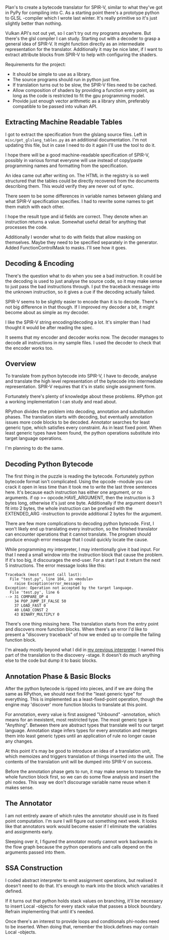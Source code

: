 Plan's to create a bytecode translator for SPIR-V, similar to what they've got in PyPy for compiling into C. As a starting point there's a prototype python to GLSL -compiler which I wrote last winter. It's really primitive so it's just slightly better than nothing.

Vulkan API's not out yet, so I can't try out my programs anywhere. But there's the glsl compiler I can study. Starting out with a decoder to grasp a general idea of SPIR-V. It might function directly as an intermediate representation for the translator. Additionally it may be nice later, if I want to extract attribute blocks from SPIR-V to help with configuring the shaders.

Requirements for the project:
 * It should be simple to use as a library.
 * The source programs should run in python just fine.
 * If translation turns out to be slow, the SPIR-V files need to be cached.
 * Allow composition of shaders by providing a function entry point, as long as the code is restricted to fit the gpu programming model.
 * Provide just enough vector arithmetic as a library shim, preferably compatible to be passed into vulkan API.

## Extracting Machine Readable Tables

I got to extract the specification from the glslang source files. Left in `misc/get_glslang_tables.py` as an additional documentation. I'm not updating this file, but in case I need to do it again I'll use the tool to do it.

I hope there will be a good machine-readable specification of SPIR-V, possibly in various format everyone will use instead of copy/paste programming names and formatting from the specification.

An idea came out after writing on. The HTML in the registry is so well structured that the tables could be directly recovered from the documents describing them. This would verify they are never out of sync.

There seem to be some differences in variable names between glslang and what SPIR-V specification specifies. I had to rewrite some names to get them match with each other.

I hope the result type and id fields are correct. They denote when an instruction returns a value. Somewhat useful detail for anything that processes the code.

Additionally I wonder what to do with fields that allow masking on themselves. Maybe they need to be specified separately in the generator. Added FunctionControlMask to masks. I'll see how it goes.
## Decoding & Encoding

There's the question what to do when you see a bad instruction. It could be the decoding is used to just analyse the source code, so it may make sense to just pass the bad instructions through. I put the traceback message into the unknown instruction, so it gives a cue if the decoding actually failed.

SPIR-V seems to be slightly easier to encode than it is to decode. There's not big difference in that though. If I improved my decoder a bit, it might become about as simple as my decoder.

I like the SPIR-V string encoding/decoding a lot. It's simpler than I had thought it would be after reading the spec.

It seems that my encoder and decoder works now. The decoder manages to decode all instructions in my sample files. I used the decoder to check that the encoder works too.

## Overview

To translate from python bytecode into SPIR-V, I have to decode, analyse and translate the high level representation of the bytecode into intermediate representation. SPIR-V requires that it's in static single assignment form.

Fortunately there's plenty of knowledge about these problems. RPython got a working implementation I can study and read about.

RPython divides the problem into decoding, annotation and substitution phases. The translation starts with decoding, but eventually annotation issues more code blocks to be decoded. Annotator searches for least generic type, which satisfies every constraint. As in least fixed point. When least generic types have been found, the python operations substitute into target language operations.

I'm planning to do the same.

## Decoding Python Bytecode

The first thing in the puzzle is reading the bytecode. Fortunately python bytecode format isn't complicated. Using the opcode -module you can crack it open in less time than it took me to write the last three sentences here. It's because each instruction has either one argument, or no arguments. if op >= opcode.HAVE_ARGUMENT, then the instruction is 3 bytes long, otherwise it's just one byte. Additionally if the argument doesn't fit into 2 bytes, the whole instruction can be prefixed with the EXTENDED_ARG -instruction to provide additional 2 bytes for the argument.

There are few more complications to decoding python bytecode. First, I won't likely end up translating every instruction, so the finished translator can encounter operations that it cannot translate. The program should produce enough error message that I could quickly locate the cause.

While programming my interpreter, I may intentionally give it bad input. For that I need a small window into the instruction block that cause the problem. If it's too big, it discourages the end-user. For a start I put it return the next 5 instructions. The error message looks like this:

    Traceback (most recent call last):
      File "test.py", line 104, in <module>
        raise Exception(error_message)
    Exception: Operation not accepted by the target language.
      File 'test.py', line 6
    --> 31 COMPARE_OP 4
        34 POP_JUMP_IF_FALSE 50
        37 LOAD_FAST 0
        40 LOAD_CONST 2
        43 BINARY_MULTIPLY 0

There's one thing missing here. The translation starts from the entry point and discovers more function blocks. When there's an error I'd like to present a "discovery traceback" of how we ended up to compile the failing function block.

I'm already mostly beyond what I did in [my previous interpreter](https://gist.github.com/cheery/642cc04394ebbb3b08d6). I named this part of the translation to the discovery -stage. It doesn't do much anything else to the code but dump it to basic blocks.

## Annotation Phase & Basic Blocks

After the python bytecode is ripped into pieces, and if we are doing the same as RPython, we should next find the "least generic type" for everything. This is implemented as a least-fixed-point operation, though the engine may 'discover' more function blocks to translate at this point.

For annotation, every value is first assigned "Unbound" -annotation, which means for an inexistent, most restricted type. The most generic type is "Anything". Between there are abstract types that translate well to our target language. Annotation stage infers types for every annotation and merges them into least generic types until an application of rule no longer cause any changes.

At this point it's may be good to introduce an idea of a translation unit, which memoizes and triggers translation of things inserted into the unit. The contents of the translation unit will be dumped into SPIR-V on success.

Before the annotation phase gets to run, it may make sense to translate the whole function block first, so we can do some flow analysis and insert the phi nodes. This way we don't discourage variable name reuse when it makes sense.

## The Annotator

I am not entirely aware of which rules the annotator should use in its fixed point computation. I'm sure I will figure out something next week. It looks like that annotators work would become easier if I eliminate the variables and assignments early.

Sleeping over it, I figured the annotator mostly cannot work backwards in the flow graph because the python operations and calls depend on the arguments passed into them.

## SSA Construction

I coded abstract interpreter to emit assignment operations, but realised it doesn't need to do that. It's enough to mark into the block which variables it defined.

If it turns out that python holds stack values on branching, it'll be necessary to insert Local -objects for every stack value that passes a block boundary. Refrain implementing that until it's needed.

Once there's an interest to provide loops and conditionals phi-nodes need to be inserted. When doing that, remember the block.defines may contain Local -objects.
